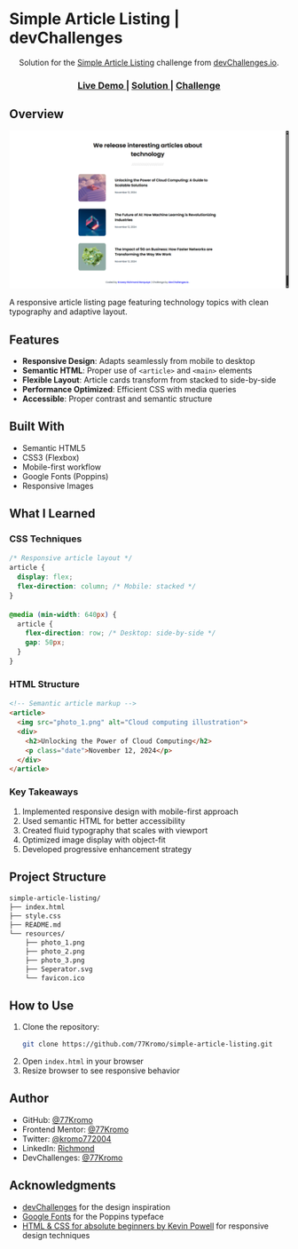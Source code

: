 
# Simple Article Listing | devChallenges

<div align="center">
  Solution for the <a href="https://devchallenges.io/challenge/simple-article-listing" target="_blank">Simple Article Listing</a> challenge from <a href="http://devchallenges.io" target="_blank">devChallenges.io</a>.
</div>

<div align="center">
  <h3>
    <a href="https://simple-article-list.netlify.app/">
      Live Demo
    </a>
    <span> | </span>
    <a href="https://devchallenges.io/solution/51964">
      Solution
    </a>
    <span> | </span>
    <a href="https://devchallenges.io/challenge/simple-article-listing">
      Challenge
    </a>
  </h3>
</div>

## Overview
[![Project Screenshot](./resources/screenshot.png)](https://simple-article-list.netlify.app/)

A responsive article listing page featuring technology topics with clean typography and adaptive layout.

## Features

- **Responsive Design**: Adapts seamlessly from mobile to desktop
- **Semantic HTML**: Proper use of `<article>` and `<main>` elements
- **Flexible Layout**: Article cards transform from stacked to side-by-side
- **Performance Optimized**: Efficient CSS with media queries
- **Accessible**: Proper contrast and semantic structure

## Built With

- Semantic HTML5
- CSS3 (Flexbox)
- Mobile-first workflow
- Google Fonts (Poppins)
- Responsive Images

## What I Learned

### CSS Techniques
```css
/* Responsive article layout */
article {
  display: flex;
  flex-direction: column; /* Mobile: stacked */
}

@media (min-width: 640px) {
  article {
    flex-direction: row; /* Desktop: side-by-side */
    gap: 50px;
  }
}
```

### HTML Structure
```html
<!-- Semantic article markup -->
<article>
  <img src="photo_1.png" alt="Cloud computing illustration">
  <div>
    <h2>Unlocking the Power of Cloud Computing</h2>
    <p class="date">November 12, 2024</p>
  </div>
</article>
```

### Key Takeaways
1. Implemented responsive design with mobile-first approach
2. Used semantic HTML for better accessibility
3. Created fluid typography that scales with viewport
4. Optimized image display with object-fit
5. Developed progressive enhancement strategy

## Project Structure

```
simple-article-listing/
├── index.html
├── style.css
├── README.md
└── resources/
    ├── photo_1.png
    ├── photo_2.png
    ├── photo_3.png
    ├── Seperator.svg
    └── favicon.ico
```

## How to Use

1. Clone the repository:
   ```bash
   git clone https://github.com/77Kromo/simple-article-listing.git
   ```
2. Open `index.html` in your browser
3. Resize browser to see responsive behavior

## Author

- GitHub: [@77Kromo](https://github.com/77Kromo)
- Frontend Mentor: [@77Kromo](https://www.frontendmentor.io/profile/77Kromo)
- Twitter: [@kromo772004](https://x.com/kromo772004)
- LinkedIn: [Richmond](https://www.linkedin.com/in/krowey-richmond-borquaye77/)
- DevChallenges: [@77Kromo](https://devchallenges.io/portfolio/77Kromo)

## Acknowledgments

- [devChallenges](https://devchallenges.io) for the design inspiration
- [Google Fonts](https://fonts.google.com) for the Poppins typeface
- [HTML & CSS for absolute beginners by Kevin Powell](https://learn.kevinpowell.co/course/html-css-for-absolute-beginners) for responsive design techniques

